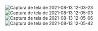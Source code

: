 ![Captura de tela de 2021-08-13 12-03-23](https://user-images.githubusercontent.com/48417757/129377780-6fa02875-9fd4-4c50-8aa5-d16f59aa19a9.png)
![Captura de tela de 2021-08-13 12-05-03](https://user-images.githubusercontent.com/48417757/129377782-e8a943ef-f0fa-4826-a1aa-6407db85276c.png)
![Captura de tela de 2021-08-13 12-05-06](https://user-images.githubusercontent.com/48417757/129377786-1eb973f6-9bb0-45b7-8946-eeaa44985db4.png)
![Captura de tela de 2021-08-13 12-05-42](https://user-images.githubusercontent.com/48417757/129377787-1a78a5c3-5dcd-4bed-85d2-f2c3dd6b6a73.png)
